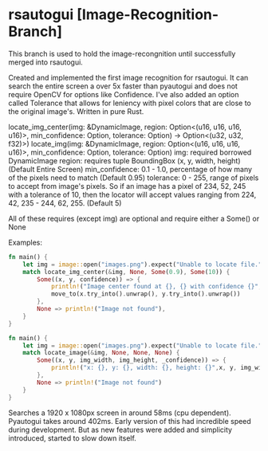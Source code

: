 # rsautogui [Image-Recognition-Branch]
This branch is used to hold the image-recongnition until successfully merged into rsautogui.

Created and implemented the first image recognition for rsautogui. It can search the entire screen a over 5x faster than pyautogui and does not require OpenCV for options like Confidence. I've also added an option called Tolerance that allows for leniency with pixel colors that are close to the original image's. Written in pure Rust.

locate_img_center(img: &DynamicImage, region: Option<(u16, u16, u16, u16)>, min_confidence: Option<f32>, tolerance: Option<u8>) -> Option<(u32, u32, f32)>)
locate_img(img: &DynamicImage, region: Option<(u16, u16, u16, u16)>, min_confidence: Option<f32>, tolerance: Option<u8>) 
img: required borrowed DynamicImage
region: requires tuple BoundingBox (x, y, width, height) (Default Entire Screen)
min_confidence: 0.1 - 1.0, percentage of how many of the pixels need to match (Default 0.95)
tolerance: 0 - 255, range of pixels to accept from image's pixels. So if an image has a pixel of 234, 52, 245 with a tolerance of 10, then the locator will accept values ranging from 224, 42, 235 - 244, 62, 255. (Default 5)

All of these requires (except img) are optional and require either a Some() or None

Examples:
```rust
fn main() {
    let img = image::open("images.png").expect("Unable to locate file.");    
    match locate_img_center(&img, None, Some(0.9), Some(10)) {
        Some((x, y, confidence)) => {
            println!("Image center found at {}, {} with confidence {}", x, y, confidence);
            move_to(x.try_into().unwrap(), y.try_into().unwrap())
        },
        None => println!("Image not found"),
    }
}
```
```rust
fn main() {
    let img = image::open("images.png").expect("Unable to locate file.");
    match locate_image(&img, None, None, None) {
        Some((x, y, img_width, img_height, _confidence)) => {
            println!("x: {}, y: {}, width: {}, height: {}",x, y, img_width, img_height)
        },
        None => println!("Image not found")
    }
}
```
Searches a 1920 x 1080px screen in around 58ms (cpu dependent). Pyautogui takes around 402ms. 
Early version of this had incredible speed during development.  But as new features were added and simplicity introduced, started to slow down itself.
